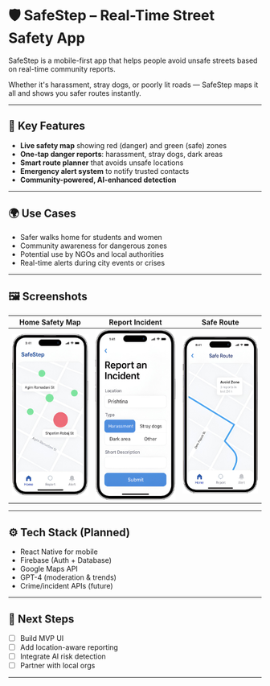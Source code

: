# 🛡️ SafeStep – Real-Time Street Safety App

SafeStep is a mobile-first app that helps people avoid unsafe streets based on real-time community reports.

Whether it's harassment, stray dogs, or poorly lit roads — SafeStep maps it all and shows you safer routes instantly.

---

## 📱 Key Features

- **Live safety map** showing red (danger) and green (safe) zones  
- **One-tap danger reports**: harassment, stray dogs, dark areas  
- **Smart route planner** that avoids unsafe locations  
- **Emergency alert system** to notify trusted contacts  
- **Community-powered, AI-enhanced detection**

---

## 🌍 Use Cases

- Safer walks home for students and women  
- Community awareness for dangerous zones  
- Potential use by NGOs and local authorities  
- Real-time alerts during city events or crises

---

## 🖼️ Screenshots

| Home Safety Map | Report Incident | Safe Route |
|-----------------|------------------|------------|
| ![Home](./safestep-home.png) | ![Report](./safestep-report.png) | ![Route](./safestep-route.png) |

---

## ⚙️ Tech Stack (Planned)

- React Native for mobile  
- Firebase (Auth + Database)  
- Google Maps API  
- GPT-4 (moderation & trends)  
- Crime/incident APIs (future)

---

## 🚀 Next Steps

- [ ] Build MVP UI  
- [ ] Add location-aware reporting  
- [ ] Integrate AI risk detection  
- [ ] Partner with local orgs

---
